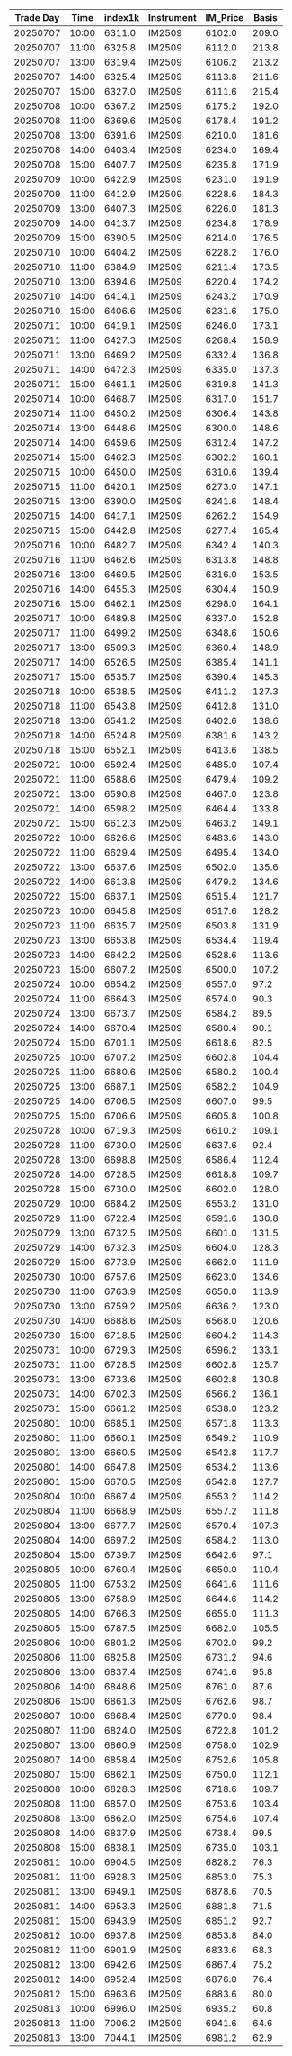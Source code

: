 | Trade Day  | Time | index1k | Instrument | IM_Price | Basis |
| ---------- | ---- | ------- | ---------- | -------- | ----- |
| 20250707 | 10:00 | 6311.0 | IM2509 | 6102.0 | 209.0 | 
| 20250707 | 11:00 | 6325.8 | IM2509 | 6112.0 | 213.8 | 
| 20250707 | 13:00 | 6319.4 | IM2509 | 6106.2 | 213.2 | 
| 20250707 | 14:00 | 6325.4 | IM2509 | 6113.8 | 211.6 | 
| 20250707 | 15:00 | 6327.0 | IM2509 | 6111.6 | 215.4 | 
| 20250708 | 10:00 | 6367.2 | IM2509 | 6175.2 | 192.0 | 
| 20250708 | 11:00 | 6369.6 | IM2509 | 6178.4 | 191.2 | 
| 20250708 | 13:00 | 6391.6 | IM2509 | 6210.0 | 181.6 | 
| 20250708 | 14:00 | 6403.4 | IM2509 | 6234.0 | 169.4 | 
| 20250708 | 15:00 | 6407.7 | IM2509 | 6235.8 | 171.9 | 
| 20250709 | 10:00 | 6422.9 | IM2509 | 6231.0 | 191.9 |
| 20250709 | 11:00 | 6412.9 | IM2509 | 6228.6 | 184.3 |
| 20250709 | 13:00 | 6407.3 | IM2509 | 6226.0 | 181.3 |
| 20250709 | 14:00 | 6413.7 | IM2509 | 6234.8 | 178.9 |
| 20250709 | 15:00 | 6390.5 | IM2509 | 6214.0 | 176.5 | 
| 20250710 | 10:00 | 6404.2 | IM2509 | 6228.2 | 176.0 | 
| 20250710 | 11:00 | 6384.9 | IM2509 | 6211.4 | 173.5 | 
| 20250710 | 13:00 | 6394.6 | IM2509 | 6220.4 | 174.2 | 
| 20250710 | 14:00 | 6414.1 | IM2509 | 6243.2 | 170.9 | 
| 20250710 | 15:00 | 6406.6 | IM2509 | 6231.6 | 175.0 | 
| 20250711 | 10:00 | 6419.1 | IM2509 | 6246.0 | 173.1 | 
| 20250711 | 11:00 | 6427.3 | IM2509 | 6268.4 | 158.9 | 
| 20250711 | 13:00 | 6469.2 | IM2509 | 6332.4 | 136.8 | 
| 20250711 | 14:00 | 6472.3 | IM2509 | 6335.0 | 137.3 | 
| 20250711 | 15:00 | 6461.1 | IM2509 | 6319.8 | 141.3 | 
| 20250714 | 10:00 | 6468.7 | IM2509 | 6317.0 | 151.7 | 
| 20250714 | 11:00 | 6450.2 | IM2509 | 6306.4 | 143.8 | 
| 20250714 | 13:00 | 6448.6 | IM2509 | 6300.0 | 148.6 | 
| 20250714 | 14:00 | 6459.6 | IM2509 | 6312.4 | 147.2 | 
| 20250714 | 15:00 | 6462.3 | IM2509 | 6302.2 | 160.1 | 
| 20250715 | 10:00 | 6450.0 | IM2509 | 6310.6 | 139.4 | 
| 20250715 | 11:00 | 6420.1 | IM2509 | 6273.0 | 147.1 | 
| 20250715 | 13:00 | 6390.0 | IM2509 | 6241.6 | 148.4 | 
| 20250715 | 14:00 | 6417.1 | IM2509 | 6262.2 | 154.9 | 
| 20250715 | 15:00 | 6442.8 | IM2509 | 6277.4 | 165.4 | 
| 20250716 | 10:00 | 6482.7 | IM2509 | 6342.4 | 140.3 | 
| 20250716 | 11:00 | 6462.6 | IM2509 | 6313.8 | 148.8 | 
| 20250716 | 13:00 | 6469.5 | IM2509 | 6316.0 | 153.5 | 
| 20250716 | 14:00 | 6455.3 | IM2509 | 6304.4 | 150.9 | 
| 20250716 | 15:00 | 6462.1 | IM2509 | 6298.0 | 164.1 | 
| 20250717 | 10:00 | 6489.8 | IM2509 | 6337.0 | 152.8 | 
| 20250717 | 11:00 | 6499.2 | IM2509 | 6348.6 | 150.6 | 
| 20250717 | 13:00 | 6509.3 | IM2509 | 6360.4 | 148.9 | 
| 20250717 | 14:00 | 6526.5 | IM2509 | 6385.4 | 141.1 | 
| 20250717 | 15:00 | 6535.7 | IM2509 | 6390.4 | 145.3 | 
| 20250718 | 10:00 | 6538.5 | IM2509 | 6411.2 | 127.3 | 
| 20250718 | 11:00 | 6543.8 | IM2509 | 6412.8 | 131.0 | 
| 20250718 | 13:00 | 6541.2 | IM2509 | 6402.6 | 138.6 | 
| 20250718 | 14:00 | 6524.8 | IM2509 | 6381.6 | 143.2 | 
| 20250718 | 15:00 | 6552.1 | IM2509 | 6413.6 | 138.5 | 
| 20250721 | 10:00 | 6592.4 | IM2509 | 6485.0 | 107.4 | 
| 20250721 | 11:00 | 6588.6 | IM2509 | 6479.4 | 109.2 | 
| 20250721 | 13:00 | 6590.8 | IM2509 | 6467.0 | 123.8 | 
| 20250721 | 14:00 | 6598.2 | IM2509 | 6464.4 | 133.8 | 
| 20250721 | 15:00 | 6612.3 | IM2509 | 6463.2 | 149.1 | 
| 20250722 | 10:00 | 6626.6 | IM2509 | 6483.6 | 143.0 | 
| 20250722 | 11:00 | 6629.4 | IM2509 | 6495.4 | 134.0 | 
| 20250722 | 13:00 | 6637.6 | IM2509 | 6502.0 | 135.6 | 
| 20250722 | 14:00 | 6613.8 | IM2509 | 6479.2 | 134.6 | 
| 20250722 | 15:00 | 6637.1 | IM2509 | 6515.4 | 121.7 | 
| 20250723 | 10:00 | 6645.8 | IM2509 | 6517.6 | 128.2 | 
| 20250723 | 11:00 | 6635.7 | IM2509 | 6503.8 | 131.9 | 
| 20250723 | 13:00 | 6653.8 | IM2509 | 6534.4 | 119.4 | 
| 20250723 | 14:00 | 6642.2 | IM2509 | 6528.6 | 113.6 | 
| 20250723 | 15:00 | 6607.2 | IM2509 | 6500.0 | 107.2 | 
| 20250724 | 10:00 | 6654.2 | IM2509 | 6557.0 | 97.2 | 
| 20250724 | 11:00 | 6664.3 | IM2509 | 6574.0 | 90.3 | 
| 20250724 | 13:00 | 6673.7 | IM2509 | 6584.2 | 89.5 | 
| 20250724 | 14:00 | 6670.4 | IM2509 | 6580.4 | 90.1 | 
| 20250724 | 15:00 | 6701.1 | IM2509 | 6618.6 | 82.5 | 
| 20250725 | 10:00 | 6707.2 | IM2509 | 6602.8 | 104.4 | 
| 20250725 | 11:00 | 6680.6 | IM2509 | 6580.2 | 100.4 | 
| 20250725 | 13:00 | 6687.1 | IM2509 | 6582.2 | 104.9 | 
| 20250725 | 14:00 | 6706.5 | IM2509 | 6607.0 | 99.5 | 
| 20250725 | 15:00 | 6706.6 | IM2509 | 6605.8 | 100.8 | 
| 20250728 | 10:00 | 6719.3 | IM2509 | 6610.2 | 109.1 | 
| 20250728 | 11:00 | 6730.0 | IM2509 | 6637.6 | 92.4 | 
| 20250728 | 13:00 | 6698.8 | IM2509 | 6586.4 | 112.4 | 
| 20250728 | 14:00 | 6728.5 | IM2509 | 6618.8 | 109.7 | 
| 20250728 | 15:00 | 6730.0 | IM2509 | 6602.0 | 128.0 | 
| 20250729 | 10:00 | 6684.2 | IM2509 | 6553.2 | 131.0 | 
| 20250729 | 11:00 | 6722.4 | IM2509 | 6591.6 | 130.8 | 
| 20250729 | 13:00 | 6732.5 | IM2509 | 6601.0 | 131.5 | 
| 20250729 | 14:00 | 6732.3 | IM2509 | 6604.0 | 128.3 | 
| 20250729 | 15:00 | 6773.9 | IM2509 | 6662.0 | 111.9 | 
| 20250730 | 10:00 | 6757.6 | IM2509 | 6623.0 | 134.6 | 
| 20250730 | 11:00 | 6763.9 | IM2509 | 6650.0 | 113.9 | 
| 20250730 | 13:00 | 6759.2 | IM2509 | 6636.2 | 123.0 | 
| 20250730 | 14:00 | 6688.6 | IM2509 | 6568.0 | 120.6 | 
| 20250730 | 15:00 | 6718.5 | IM2509 | 6604.2 | 114.3 | 
| 20250731 | 10:00 | 6729.3 | IM2509 | 6596.2 | 133.1 | 
| 20250731 | 11:00 | 6728.5 | IM2509 | 6602.8 | 125.7 | 
| 20250731 | 13:00 | 6733.6 | IM2509 | 6602.8 | 130.8 | 
| 20250731 | 14:00 | 6702.3 | IM2509 | 6566.2 | 136.1 | 
| 20250731 | 15:00 | 6661.2 | IM2509 | 6538.0 | 123.2 | 
| 20250801 | 10:00 | 6685.1 | IM2509 | 6571.8 | 113.3 | 
| 20250801 | 11:00 | 6660.1 | IM2509 | 6549.2 | 110.9 | 
| 20250801 | 13:00 | 6660.5 | IM2509 | 6542.8 | 117.7 | 
| 20250801 | 14:00 | 6647.8 | IM2509 | 6534.2 | 113.6 | 
| 20250801 | 15:00 | 6670.5 | IM2509 | 6542.8 | 127.7 | 
| 20250804 | 10:00 | 6667.4 | IM2509 | 6553.2 | 114.2 | 
| 20250804 | 11:00 | 6668.9 | IM2509 | 6557.2 | 111.8 | 
| 20250804 | 13:00 | 6677.7 | IM2509 | 6570.4 | 107.3 | 
| 20250804 | 14:00 | 6697.2 | IM2509 | 6584.2 | 113.0 | 
| 20250804 | 15:00 | 6739.7 | IM2509 | 6642.6 | 97.1 | 
| 20250805 | 10:00 | 6760.4 | IM2509 | 6650.0 | 110.4 | 
| 20250805 | 11:00 | 6753.2 | IM2509 | 6641.6 | 111.6 | 
| 20250805 | 13:00 | 6758.9 | IM2509 | 6644.6 | 114.2 | 
| 20250805 | 14:00 | 6766.3 | IM2509 | 6655.0 | 111.3 | 
| 20250805 | 15:00 | 6787.5 | IM2509 | 6682.0 | 105.5 | 
| 20250806 | 10:00 | 6801.2 | IM2509 | 6702.0 | 99.2 | 
| 20250806 | 11:00 | 6825.8 | IM2509 | 6731.2 | 94.6 | 
| 20250806 | 13:00 | 6837.4 | IM2509 | 6741.6 | 95.8 | 
| 20250806 | 14:00 | 6848.6 | IM2509 | 6761.0 | 87.6 | 
| 20250806 | 15:00 | 6861.3 | IM2509 | 6762.6 | 98.7 | 
| 20250807 | 10:00 | 6868.4 | IM2509 | 6770.0 | 98.4 | 
| 20250807 | 11:00 | 6824.0 | IM2509 | 6722.8 | 101.2 | 
| 20250807 | 13:00 | 6860.9 | IM2509 | 6758.0 | 102.9 | 
| 20250807 | 14:00 | 6858.4 | IM2509 | 6752.6 | 105.8 | 
| 20250807 | 15:00 | 6862.1 | IM2509 | 6750.0 | 112.1 | 
| 20250808 | 10:00 | 6828.3 | IM2509 | 6718.6 | 109.7 | 
| 20250808 | 11:00 | 6857.0 | IM2509 | 6753.6 | 103.4 | 
| 20250808 | 13:00 | 6862.0 | IM2509 | 6754.6 | 107.4 | 
| 20250808 | 14:00 | 6837.9 | IM2509 | 6738.4 | 99.5 | 
| 20250808 | 15:00 | 6838.1 | IM2509 | 6735.0 | 103.1 | 
| 20250811 | 10:00 | 6904.5 | IM2509 | 6828.2 | 76.3 | 
| 20250811 | 11:00 | 6928.3 | IM2509 | 6853.0 | 75.3 | 
| 20250811 | 13:00 | 6949.1 | IM2509 | 6878.6 | 70.5 | 
| 20250811 | 14:00 | 6953.3 | IM2509 | 6881.8 | 71.5 | 
| 20250811 | 15:00 | 6943.9 | IM2509 | 6851.2 | 92.7 | 
| 20250812 | 10:00 | 6937.8 | IM2509 | 6853.8 | 84.0 | 
| 20250812 | 11:00 | 6901.9 | IM2509 | 6833.6 | 68.3 | 
| 20250812 | 13:00 | 6942.6 | IM2509 | 6867.4 | 75.2 | 
| 20250812 | 14:00 | 6952.4 | IM2509 | 6876.0 | 76.4 | 
| 20250812 | 15:00 | 6963.6 | IM2509 | 6883.6 | 80.0 | 
| 20250813 | 10:00 | 6996.0 | IM2509 | 6935.2 | 60.8 | 
| 20250813 | 11:00 | 7006.2 | IM2509 | 6941.6 | 64.6 | 
| 20250813 | 13:00 | 7044.1 | IM2509 | 6981.2 | 62.9 | 
